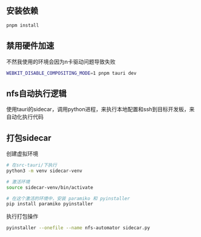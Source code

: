 ## 安装依赖
```bash
pnpm install
```


## 禁用硬件加速
不然我使用的环境会因为n卡驱动问题导致失败
```bash
WEBKIT_DISABLE_COMPOSITING_MODE=1 pnpm tauri dev
```

## nfs自动执行逻辑
使用tauri的sidecar，调用python进程，来执行本地配置和ssh到目标开发板，来自动化执行代码

## 打包sidecar
创建虚拟环境
```bash
# 在src-tauri/下执行
python3 -m venv sidecar-venv

# 激活环境
source sidecar-venv/bin/activate

# 在这个激活的环境中，安装 paramiko 和 pyinstaller
pip install paramiko pyinstaller
```
执行打包操作
```bash
pyinstaller --onefile --name nfs-automator sidecar.py
```
